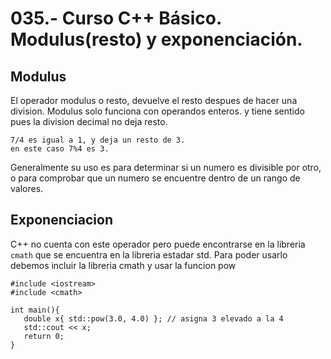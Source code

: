 035.- Curso C++ Básico. Modulus(resto) y exponenciación.
===

Modulus
---
El operador modulus o resto, devuelve el resto despues de hacer una division.
Modulus solo funciona con operandos enteros. y tiene sentido pues la division decimal no deja resto.

```
7/4 es igual a 1, y deja un resto de 3.
en este caso 7%4 es 3.
```
Generalmente su uso es para determinar si un numero es divisible por otro, o para comprobar que un numero 
se encuentre dentro de un rango de valores.

Exponenciacion
---
C++ no cuenta con este operador pero puede encontrarse en la libreria `cmath` que se encuentra en la libreria estadar std.
Para poder usarlo debemos incluir la libreria cmath y usar la funcion pow
```
#include <iostream>
#include <cmath>

int main(){
   double x{ std::pow(3.0, 4.0) }; // asigna 3 elevado a la 4
   std::cout << x;
   return 0;
}

```

